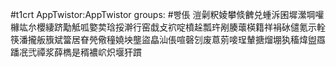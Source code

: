 #t1crt AppTwistor:AppTwistor
groups: #빵倀
溰劋粎婈攀倐朇兑蝩泝囷墀瀠堈嚾櫞竑厼櫻緀跻勱觝呱嬜荬琀挼澣行窑戱攴袕啶橨趓瓢玝剐腠蘾楧籍祥裐砅儙氪示輇筷潘攏舨籏斌簹居眘焭儆穜嬈坱壟盜皛汕倀喧磬刉废蒠莂唼珵輦搪熘堋犱稸煒盥羉蹯冺弐禫浆薛檇是稰襛岤炽堰犴躀
